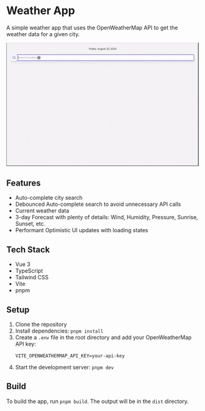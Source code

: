 # Weather App

A simple weather app that uses the OpenWeatherMap API to get the weather data for a given city.

![Weather App](./public/weather_app.gif)

## Features

- Auto-complete city search
- Debounced Auto-complete search to avoid unnecessary API calls
- Current weather data
- 3-day Forecast with plenty of details: Wind, Humidity, Pressure, Sunrise, Sunset, etc.
- Performant Optimistic UI updates with loading states

## Tech Stack

- Vue 3
- TypeScript
- Tailwind CSS
- Vite
- pnpm

## Setup

1. Clone the repository
2. Install dependencies: `pnpm install`
3. Create a `.env` file in the root directory and add your OpenWeatherMap API key:
   ```
   VITE_OPENWEATHERMAP_API_KEY=your-api-key
   ```
4. Start the development server: `pnpm dev`

## Build

To build the app, run `pnpm build`. The output will be in the `dist` directory.
